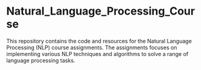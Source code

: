 # Natural_Language_Processing_Course
This repository contains the code and resources for the Natural Language Processing (NLP) course assignments. The assignments focuses on implementing various NLP techniques and algorithms to solve a range of language processing tasks.
